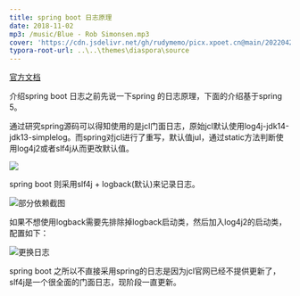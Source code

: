 ```yaml
---
title: spring boot 日志原理
date: 2018-11-02
mp3: /music/Blue - Rob Simonsen.mp3
cover: 'https://cdn.jsdelivr.net/gh/rudymemo/picx.xpoet.cn@main/20220424/yduzlIMYmfB248a.79lzzqc8mi40.jpg'
typora-root-url: ..\..\themes\diaspora\source
---
```


[官方文档](https://docs.spring.io/spring-boot/docs/2.1.3.RELEASE/reference/htmlsingle/#boot-features-logging)

介绍spring boot 日志之前先说一下spring 的日志原理，下面的介绍基于spring 5。

通过研究spring源码可以得知使用的是jcl门面日志，原始jcl默认使用log4j-jdk14-jdk13-simplelog。而spring对jcl进行了重写，默认值jul，通过static方法判断使用log4j2或者slf4j从而更改默认值。

![](https://cdn.jsdelivr.net/gh/rudymemo/picx.xpoet.cn/202204261109098.png)

spring boot 则采用slf4j + logback(默认)来记录日志。

![部分依赖截图](https://cdn.jsdelivr.net/gh/rudymemo/picx.xpoet.cn/202204261109173.png)

如果不想使用logback需要先排除掉logback启动类，然后加入log4j2的启动类，配置如下：

![更换日志](https://cdn.jsdelivr.net/gh/rudymemo/picx.xpoet.cn/202204261109354.png)

spring boot 之所以不直接采用spring的日志是因为jcl官网已经不提供更新了，slf4j是一个很全面的门面日志，现阶段一直更新。